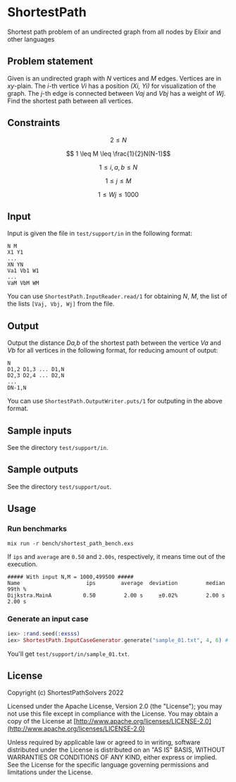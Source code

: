 # ShortestPath

Shortest path problem of an undirected graph from all nodes by Elixir and other languages

## Problem statement

Given is an undirected graph with *N* vertices and *M* edges.
Vertices are in *xy*-plain. 
The *i*-th vertice *Vi* has a position *(Xi, Yi)* for visualization of the graph.
The *j*-th edge is connected between *Vaj* and *Vbj* has a weight of *Wj*.
Find the shortest path between all vertices.

## Constraints

$$ 2 \leq N $$

$$ 1 \leq M \leq \frac{1}{2}N(N-1)$$

$$ 1 \leq i, a, b \leq N$$

$$ 1 \leq j \leq M$$

$$ 1 \leq Wj \leq 1000 $$

## Input

Input is given the file in `test/support/in` in the following format:

```
N M
X1 Y1
...
XN YN
Va1 Vb1 W1
...
VaM VbM WM
```

You can use `ShortestPath.InputReader.read/1` for obtaining *N*, *M*, the list of the lists `[Vaj, Vbj, Wj]` from the file.

## Output

Output the distance *Da,b* of the shortest path between the vertice *Va* and *Vb* for all vertices in the following format, for reducing amount of output:

```
N
D1,2 D1,3 ... D1,N
D2,3 D2,4 ... D2,N
...
DN-1,N
```

You can use `ShortestPath.OutputWriter.puts/1` for outputing in the above format.

## Sample inputs

See the directory `test/support/in`.

## Sample outputs

See the directory `test/support/out`.

## Usage

### Run benchmarks

```
mix run -r bench/shortest_path_bench.exs
```

If `ips` and `average` are `0.50` and `2.00s`, respectively, it means time out of the execution. 

```
##### With input N,M = 1000,499500 #####
Name                     ips        average  deviation         median         99th %
Dijkstra.MainA          0.50         2.00 s     ±0.02%         2.00 s         2.00 s
```

### Generate an input case

```elixir
iex> :rand.seed(:exsss)
iex> ShortestPath.InputCaseGenerator.generate("sample_01.txt", 4, 6) # file_name, n, m
```

You'll get `test/support/in/sample_01.txt`.

## License

Copyright (c) ShortestPathSolvers 2022 

Licensed under the Apache License, Version 2.0 (the "License");
you may not use this file except in compliance with the License.
You may obtain a copy of the License at [http://www.apache.org/licenses/LICENSE-2.0](http://www.apache.org/licenses/LICENSE-2.0)

Unless required by applicable law or agreed to in writing, software
distributed under the License is distributed on an "AS IS" BASIS,
WITHOUT WARRANTIES OR CONDITIONS OF ANY KIND, either express or implied.
See the License for the specific language governing permissions and
limitations under the License.

